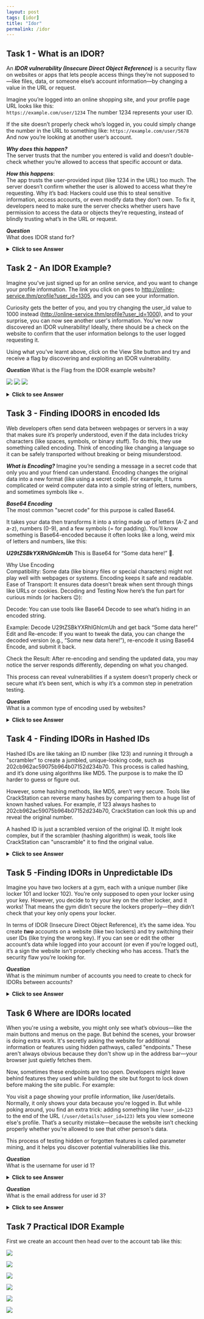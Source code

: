 ```yaml
---
layout: post
tags: [idor]
title: "Idor"
permalink: /idor
---
```


## Task 1 - What is an IDOR? ##
An ***IDOR vulnerability (Insecure Direct Object Reference)*** is a security flaw on websites or apps that lets people access things they’re not supposed to—like files, data, or someone else’s account information—by changing a value in the URL or request.



Imagine you’re logged into an online shopping site, and your profile page URL looks like this:<br>
```https://example.com/user/1234```
The number 1234 represents your user ID.

If the site doesn’t properly check who’s logged in, you could simply change the number in the URL to something like:
```https://example.com/user/5678```
And now you’re looking at another user’s account.

***Why does this happen?***<br>
The server trusts that the number you entered is valid and doesn’t double-check whether you’re allowed to access that specific account or data.

***How this happens***:<br>
The app trusts the user-provided input (like 1234 in the URL) too much.
The server doesn’t confirm whether the user is allowed to access what they’re requesting.
Why it’s bad:
Hackers could use this to steal sensitive information, access accounts, or even modify data they don’t own.
To fix it, developers need to make sure the server checks whether users have permission to access the data or objects they’re requesting, instead of blindly trusting what’s in the URL or request.

***Question***<br>
What does IDOR stand for?

<details>
  <summary><strong>Click to see Answer</strong></summary>
Insecure Direct Object Reference
</details>


## Task 2 - An IDOR Example? ##
Imagine you've just signed up for an online service, and you want to change your profile information. The link you click on goes to http://online-service.thm/profile?user_id=1305, and you can see your information.

Curiosity gets the better of you, and you try changing the user_id value to 1000 instead (http://online-service.thm/profile?user_id=1000), and to your surprise, you can now see another user's information. You've now discovered an IDOR vulnerability! Ideally, there should be a check on the website to confirm that the user information belongs to the user logged requesting it.

Using what you've learnt above, click on the View Site button and try and receive a flag by discovering and exploiting an IDOR vulnerability.

***Question***
What is the Flag from the IDOR example website?

![](/idoor1.png)
![](/idoor2.png)
![](/idoor3.png)

<details>
  <summary><strong>Click to see Answer</strong></summary>
THM{IDOR-VULN-FOUND}
</details>


## Task 3 - Finding IDOORS in encoded Ids ##

Web developers often send data between webpages or servers in a way that makes sure it’s properly understood, even if the data includes tricky characters (like spaces, symbols, or binary stuff). To do this, they use something called encoding. Think of encoding like changing a language so it can be safely transported without breaking or being misunderstood.

***What is Encoding?***
Imagine you’re sending a message in a secret code that only you and your friend can understand. Encoding changes the original data into a new format (like using a secret code). For example, it turns complicated or weird computer data into a simple string of letters, numbers, and sometimes symbols like =.

***Base64 Encoding***<br>
The most common "secret code" for this purpose is called Base64.

 It takes your data then transforms it into a string made up of letters (A-Z and a-z), numbers (0-9), and a few symbols (= for padding).
You’ll know something is Base64-encoded because it often looks like a long, weird mix of letters and numbers, like this:

***U29tZSBkYXRhIGhlcmUh***
This is Base64 for “Some data here!” 📝.

Why Use Encoding <br>
Compatibility: Some data (like binary files or special characters) might not play well with webpages or systems. Encoding keeps it safe and readable.
Ease of Transport: It ensures data doesn’t break when sent through things like URLs or cookies.
Decoding and Testing
Now here’s the fun part for curious minds (or hackers 😉):

Decode: You can use tools like Base64 Decode to see what’s hiding in an encoded string.

Example: Decode U29tZSBkYXRhIGhlcmUh and get back “Some data here!”
Edit and Re-encode: If you want to tweak the data, you can change the decoded version (e.g., “Some new data here!”), re-encode it using Base64 Encode, and submit it back.

Check the Result: After re-encoding and sending the updated data, you may notice the server responds differently, depending on what you changed.

This process can reveal vulnerabilities if a system doesn’t properly check or secure what it’s been sent, which is why it’s a common step in penetration testing.

***Question***<br>
What is a common type of encoding used by websites?


<details>
  <summary><strong>Click to see Answer</strong></summary>
THM{IDOR-VULN-FOUND}
</details>


## Task 4 - Finding IDORs in Hashed IDs ##

Hashed IDs are like taking an ID number (like 123) and running it through a "scrambler" to create a jumbled, unique-looking code, such as 202cb962ac59075b964b07152d234b70. This process is called hashing, and it’s done using algorithms like MD5. The purpose is to make the ID harder to guess or figure out.

However, some hashing methods, like MD5, aren’t very secure. Tools like CrackStation can reverse many hashes by comparing them to a huge list of known hashed values. For example, if 123 always hashes to 202cb962ac59075b964b07152d234b70, CrackStation can look this up and reveal the original number.


A hashed ID is just a scrambled version of the original ID.
It might look complex, but if the scrambler (hashing algorithm) is weak, tools like CrackStation can "unscramble" it to find the original value.


<details>
  <summary><strong>Click to see Answer</strong></summary>
md5
</details>



## Task 5 -Finding IDORs in Unpredictable IDs ##

Imagine you have two lockers at a gym, each with a unique number (like locker 101 and locker 102). You’re only supposed to open your locker using your key. However, you decide to try your key on the other locker, and it works! That means the gym didn’t secure the lockers properly—they didn’t check that your key only opens your locker.

In terms of IDOR (Insecure Direct Object Reference), it’s the same idea. You create ***two*** accounts on a website (like two lockers) and try switching their user IDs (like trying the wrong key). If you can see or edit the other account’s data while logged into your account (or even if you’re logged out), it’s a sign the website isn’t properly checking who has access. That’s the security flaw you’re looking for.


***Question***<br>
What is the minimum number of accounts you need to create to check for IDORs between accounts?


<details>
  <summary><strong>Click to see Answer</strong></summary>
2
</details>


## Task 6 Where are IDORs located ##
When you're using a website, you might only see what’s obvious—like the main buttons and menus on the page. But behind the scenes, your browser is doing extra work. It's secretly asking the website for additional information or features using hidden pathways, called "endpoints." These aren't always obvious because they don't show up in the address bar—your browser just quietly fetches them.

Now, sometimes these endpoints are too open. Developers might leave behind features they used while building the site but forgot to lock down before making the site public. For example:

You visit a page showing your profile information, like /user/details. Normally, it only shows your data because you're logged in. But while poking around, you find an extra trick: adding something like ```?user_id=123``` to the end of the URL ```(/user/details?user_id=123)``` lets you view someone else's profile. That’s a security mistake—because the website isn’t checking properly whether you’re allowed to see that other person's data.

This process of testing hidden or forgotten features is called parameter mining, and it helps you discover potential vulnerabilities like this.





***Question***<br>
What is the username for user id 1?

<details>
  <summary><strong>Click to see Answer</strong></summary>
adam84
</details>

***Question***<br>
What is the email address for user id 3?


<details>
  <summary><strong>Click to see Answer</strong></summary>
j@fakemail.thm
</details>



## Task 7 Practical IDOR Example ##

First we create an account then head over to the account tab like this:

![](/idoorform1.png)


![](/idoorform2.png)


![](/Insideform.png)

![](/forminspect.png)


![](/FORM3.png)

![](/FORM2.png)
